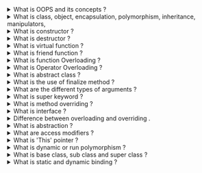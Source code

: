<details>
<summary>What is OOPS and its concepts ? </summary>
<br>
OOPS is abbreviated as Object Oriented Programming system in which programs are considered as a collection of objects. Each object is nothing but an instance of a class.
Following are the concepts of OOPS:<br>
1.  Abstraction<br>
2.  Encapsulation<br>
3.  Inheritance<br>
4.  Polymorphism<br>
<br><br>
</details>

<details>
<summary>What is class, object, encapsulation, polymorphism, inheritance, manipulators, </summary>
<br>
- A **class** is simply a representation of a type of object. It is the blueprint/plan/template that describes the details of an object.** <br><br>
- An **object** is an instance of a class. It has its own state, behavior, and identity.<br><br>
- **Encapsulation** is an attribute of an object, and it contains all data which is hidden. That hidden data can be restricted to the members of that class.Levels are Public, Protected, Private, Internal, and Protected Internal.<br><br>
- **Polymorphism** is nothing but assigning behavior or value in a subclass to something that was already declared in the main class. Simply, polymorphism takes more than one form.<br><br>
- **Inheritance** is a concept where one class shares the structure and behavior defined in another class. If Inheritance applied to one class is called Single Inheritance, and if it depends on multiple classes, then it is called multiple Inheritance.<br><br>
- **Manipulators** are the functions which can be used in conjunction with the insertion (<<) and extraction (>>) operators on an object. Examples are endl and setw.<br><br>
</details>

<details>
<summary>What is constructor ?</summary>
<br>
A constructor is a method used to initialize the state of an object, and it gets invoked at the time of object creation. Rules for constructor are: <br><br>- Constructor Name should be the same as a class name.<br><br>- A constructor must have no return type.<br><br>
</details>

<details>
<summary>What is destructor ?</summary>
<br>
A destructor is a method which is automatically called when the object is made of scope or destroyed. Destructor name is also same as class name but with the tilde symbol before the name.
</details>

<details>
<summary>What is virtual function ?</summary>
<br>
A virtual function is a member function of a class, and its functionality can be overridden in its derived class. This function can be implemented by using a keyword called virtual, and it can be given during function declaration.<br><br>A virtual function can be declared using a token(virtual) in C++. It can be achieved in C/Python Language by using function pointers or pointers to function.
</details>

<details>
<summary>What is friend function ?</summary>
<br>
A friend function is a friend of a class that is allowed to access to Public, private, or protected data in that same class. If the function is defined outside the class cannot access such information. <br> A friend can be declared anywhere in the class declaration, and it cannot be affected by access control keywords like private, public, or protected.
</details>

<details>
<summary>What is function Overloading ?</summary>
<br>
Function overloading is a regular function, but it is assigned with multiple parameters. It allows the creation of several methods with the same name which differ from each other by the type of input and output of the function. 
</details>

<details>
<summary>What is Operator Overloading ?</summary>
<br>
Operator overloading is a function where different operators are applied and depends on the arguments. Operator,-,* can be used to pass through the function, and it has its own precedence to execute.
</details>

<details>
<summary>What is abstract class ?</summary>
<br>
An abstract class is a class which cannot be instantiated. Creation of an object is not possible with an abstract class, but it can be inherited. An abstract class can contain only an Abstract method. Java allows only abstract method in abstract class while other languages allow non-abstract method as well.
</details>

<details>
<summary>What is the use of finalize method ?</summary>
<br>
Finalize method helps to perform cleanup operations on the resources which are not currently used. Finalize method is protected, and it is accessible only through this class or by a derived class.
</details>

<details>
<summary>What are the different types of arguments ?</summary>
<br>
A parameter is a variable used during the declaration of the function or subroutine, and arguments are passed to the function body, and it should match with the parameter defined. There are two types of Arguments. <br><br> *  Call by Value – Value passed will get modified only inside the function, and it returns the same value whatever it is passed into the function.<br><br> * Call by Reference – Value passed will get modified in both inside and outside the functions and it returns the same or different value. <br>
</details>

<details>
<summary>What is super keyword ?</summary>
<br>
The super keyword is used to invoke the overridden method, which overrides one of its superclass methods. This keyword allows to access overridden methods and also to access hidden members of the superclass.<br>It also forwards a call from a constructor, to a constructor in the superclass.<br>
</details>

<details>
<summary>What is method overriding ?</summary>
<br>
Method overriding is a feature that allows a subclass to provide the implementation of a method that overrides in the main class. It will override the implementation in the superclass by providing the same method name, same parameter, and same return type.
</details>

<details>
<summary>What is interface ?</summary>
<br>
An interface is a collection of an abstract method. If the class implements an interface, it thereby inherits all the abstract methods of an interface.<br>Java uses Interface to implement multiple inheritances.
</details>

<details>
<summary>Difference between overloading and overriding .</summary>
<br>
Overloading is static Binding, whereas Overriding is dynamic Binding. Overloading is nothing but the same method with different arguments, and it may or may not return the equal value in the same class itself.<br><br>Overriding is the same method names with the same arguments and return types associated with the class and its child class.<br>
</details>

<details>
<summary>What is abstraction ?</summary>
<br>
Abstraction is a useful feature of OOPS, and it shows only the necessary details to the client of an object. Meaning, it shows only required details for an object, not the inner constructors, of an object. Example – When you want to switch on the television, it is not necessary to know the inner circuitry/mechanism needed to switch on the TV. Whatever is required to switch on TV will be shown by using an abstract class.<br>
</details>

<details>
<summary>What are access modifiers ?</summary>
<br>
Access modifiers determine the scope of the method or variables that can be accessed from other various objects or classes. There are five types of access modifiers, and they are as follows: <br><br>-  Private<br>-   Protected<br>-   Public<br>-   Friend<br>- Protected Friend<br>
</details>

<details>
<summary>What is 'This' pointer ?</summary>
<br>
THIS pointer refers to the current object of a class. THIS keyword is used as a pointer which differentiates between the current object with the global object. It refers to the current object.
</details>

<details>
<summary>What is dynamic or run polymorphism ?</summary>
<br>
Dynamic or Run time polymorphism is also known as method overriding in which call to an overridden function is resolved during run time, not at the compile time. It means having two or more methods with the same name, same signature but with different implementation.
</details>

<details>
<summary>What is base class, sub class and super class ?</summary>
<br>
The base class is the most generalized class, and it is said to be a root class.<br>A Subclass is a class that inherits from one or more base classes.<br>The superclass is the parent class from which another class inherits.<br>
</details>

<details>
<summary>What is static and dynamic binding ?</summary>
<br>
Binding is nothing but the association of a name with the class. Static Binding is a binding in which name can be associated with the class during compilation time, and it is also called as early Binding. <br><br>Dynamic Binding is a binding in which name can be associated with the class during execution time, and it is also called as Late Binding.<br>
</details>









